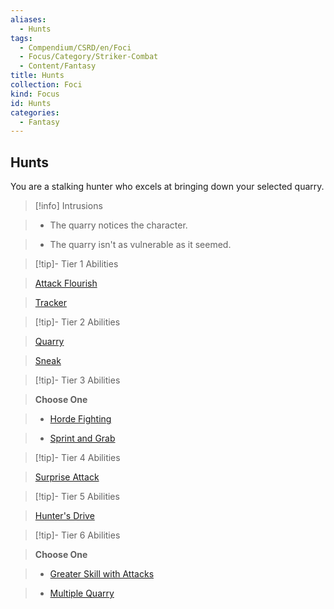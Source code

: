 ```yaml
---
aliases:
  - Hunts
tags:
  - Compendium/CSRD/en/Foci
  - Focus/Category/Striker-Combat
  - Content/Fantasy
title: Hunts
collection: Foci
kind: Focus
id: Hunts
categories:
  - Fantasy
---
```

## Hunts    
You are a stalking hunter who excels at bringing down your selected quarry.    
  
>[!info] Intrusions    
>- The quarry notices the character.    
>- The quarry isn't as vulnerable as it seemed.    
  
  
>[!tip]- Tier 1 Abilities    
> [Attack Flourish](Attack-Flourish.md)    
> [Tracker](Tracker.md)    
  
  
>[!tip]- Tier 2 Abilities    
> [Quarry](Quarry.md)    
> [Sneak](Sneak.md)    
  
  
>[!tip]- Tier 3 Abilities    
> **Choose One**    
>- [Horde Fighting](Horde-Fighting.md)    
>- [Sprint and Grab](Sprint-and-Grab.md)    
  
  
>[!tip]- Tier 4 Abilities    
> [Surprise Attack](Surprise-Attack.md)    
  
  
>[!tip]- Tier 5 Abilities    
> [Hunter's Drive](Hunter's-Drive.md)    
  
  
>[!tip]- Tier 6 Abilities    
> **Choose One**    
>- [Greater Skill with Attacks](Greater-Skill-With-Attacks.md)    
>- [Multiple Quarry](Multiple-Quarry.md)
